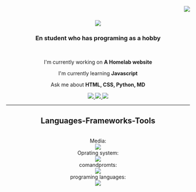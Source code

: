 <img align="right" src="https://visitor-badge.laobi.icu/badge?page_id=Lispilo.Lispilo">

<h1 align="center">
    <a href="https://git.io/typing-svg">
        <img src="https://readme-typing-svg.herokuapp.com/?font=Fira+Code&size=35&center=true&width=600&height=70&duration=4000&lines=Hi!;+I'm+Milo+Olsson+Alm!">
    </a>
</h1>

<h3 align="center">En student who has programing as a hobby</h3>

<br/>

<div align="center">

I'm currently working on **A Homelab website**

I'm currently learning **Javascript**

Ask me about **HTML, CSS, Python, MD**

</div>

<div align="center">
    <a href="mailto:olssonalmmilo@gmail.com" target="_blank">
        <img src="https://img.shields.io/badge/Gmail-333333?style=for-the-badge&logo=gmail&logoColor=red" target"_blank" />
    </a>
    <a href="https://www.linkedin.com/in/milo-olsson-alm/" target="_blank">
        <img src="https://img.shields.io/badge/LinkedIn-0077B5?style=for-the-badge&logo=linkedin&logoColor=white" target="_blank" />
    </a>
    <a href="https://github.com/Lispilo" target="_blank">
        <img src="https://img.shields.io/badge/Portfolio-FF5722?style=for-the-badge&logo=sqlite&logoColor=white" target="_blank"> 
    </a>
</div>

<hr/>

<h2 align="center">Languages-Frameworks-Tools</h2>
<br/>
<div align="center">
    <div class="media">
        Media:
        <br/>
        <a href="https://skillicons.dev">
            <img src="https://skillicons.dev/icons?i=ableton,blender,discord,figma,instagram,linkedin,twitter,sketchup">
        </a>
    </div>
    <div class="os">
        Oprating system:
        <br/>
        <a href="https://skillicons.dev">
            <img src="https://skillicons.dev/icons?i=windows,raspberrypi,linux,kali,ubuntu">
        </a>
    </div>
    <div class="cmd">
        comandpromts:
        <br/>
        <a href="https://skillicons.dev">
            <img src="https://skillicons.dev/icons?i=npm,powershell">
        </a>
    </div>
    <div class="code">
        programing languages:
        <br/>
        <a href="https://skillicons.dev">
            <img src="https://skillicons.dev/icons?i=html,css,js,md,py,swift,wordpress">
        </a>
    </div>
</div>
